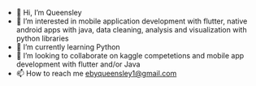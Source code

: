 - 👋 Hi, I’m Queensley
- 👀 I’m interested in mobile application development with flutter, native android apps with java, data cleaning, analysis and visualization with python libraries
- 🌱 I’m currently learning Python
- 💞️ I’m looking to collaborate on kaggle competetions and mobile app development with flutter and/or Java
- 📫 How to reach me ebyqueensley1@gmail.com

<!---
QueensleyC/QueensleyC is a ✨ special ✨ repository because its `README.md` (this file) appears on your GitHub profile.
You can click the Preview link to take a look at your changes.
--->
